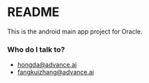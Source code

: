# README #

This is the android main app project for Oracle.

### Who do I talk to? ###

* hongda@advance.ai
* fangkuizhang@advance.ai